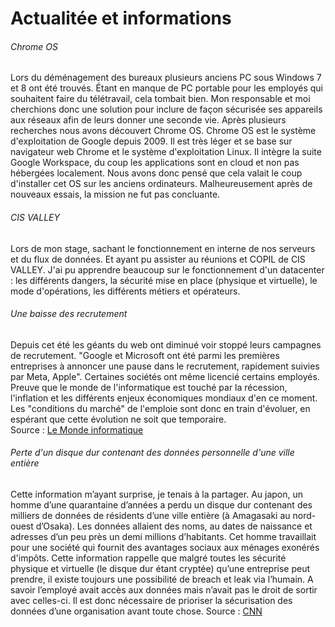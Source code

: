 # Actualitée et informations 

###### Chrome OS
Lors du déménagement des bureaux plusieurs anciens PC sous Windows 7 et 8 ont été trouvés.
Étant en manque de PC portable pour les employés qui souhaitent faire du télétravail, cela tombait bien.
Mon responsable et moi cherchions donc une solution pour inclure de façon sécurisée ses appareils aux réseaux afin de leurs donner une seconde vie.
Après plusieurs recherches nous avons découvert Chrome OS.
Chrome OS est le système d'exploitation de Google depuis 2009. Il est très léger et se base sur navigateur web Chrome et le système d'exploitation Linux. 
Il intègre la suite Google Workspace, du coup les applications sont en cloud et non pas hébergées localement. 
Nous avons donc pensé que cela valait le coup d'installer cet OS sur les anciens ordinateurs.
Malheureusement après de nouveaux essais, la mission ne fut pas concluante.  


###### CIS VALLEY
Lors de mon stage, sachant le fonctionnement en interne de nos serveurs et du flux de données. Et ayant pu assister au réunions et COPIL de CIS VALLEY.
J'ai pu apprendre beaucoup sur le fonctionnement d'un datacenter : les différents dangers, la sécurité mise en place (physique et virtuelle), le mode d'opérations, les différents métiers et opérateurs. 



###### Une baisse des recrutement
Depuis cet été les géants du web ont diminué voir stoppé leurs campagnes de recrutement.
"Google et Microsoft ont été parmi les premières entreprises à annoncer une pause dans le recrutement, rapidement suivies par Meta, Apple".
Certaines sociétés ont même licencié certains employés.
Preuve que le monde de l'informatique est touché par la récession, l'inflation et les différents enjeux économiques mondiaux d'en ce moment.
Les "conditions du marché" de l'emploie sont donc en train d'évoluer, en espérant que cette évolution ne soit que temporaire.  
Source : [Le Monde informatique](https://www.lemondeinformatique.fr/actualites/lire-apres-la-grande-demission-le-grand-gel-des-recrutements-dans-l-it-87610.html)



###### Perte d'un disque dur contenant des données personnelle d'une ville entière 
Cette information m’ayant surprise, je tenais à la partager. 
Au japon, un homme d’une quarantaine d’années a perdu un disque dur contenant des milliers de données de résidents d’une ville entière (à Amagasaki au nord-ouest d’Osaka).
Les données allaient des noms, au dates de naissance et adresses d’un peu près un demi millions d’habitants.
Cet homme travaillait pour une société qui fournit des avantages sociaux aux ménages exonérés d'impôts. 
Cette information rappelle que malgré toutes les sécurité physique et virtuelle (le disque dur étant cryptée) qu’une entreprise peut prendre, il existe toujours une possibilité de breach et leak via l’humain. 
A savoir l’employé avait accès aux données mais n’avait pas le droit de sortir avec celles-ci.
Il est donc nécessaire de prioriser la sécurisation des données d’une organisation avant toute chose.
Source : [CNN](https://www.cnn.com/2022/06/24/asia/japan-amagasaki-usb-data-intl-hnk/index.html)

